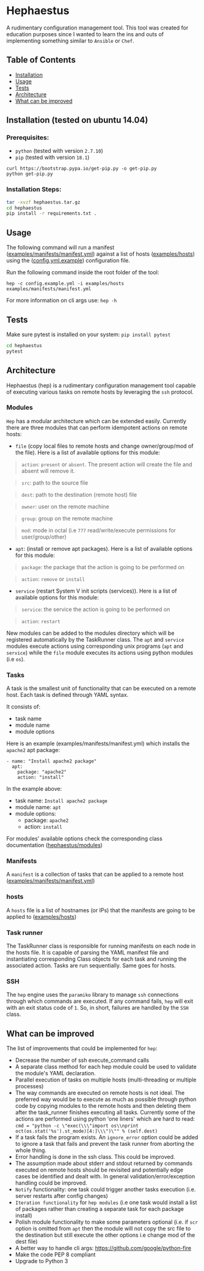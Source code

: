 # Hephaestus

A rudimentary configuration management tool.  This tool was created for education purposes since I wanted to learn the ins and outs of implementing something similar to `Ansible` or `Chef`.

## Table of Contents

- [Installation](#installation)
- [Usage](#usage)
- [Tests](#tests)
- [Architecture](#architecture)
- [What can be improved](#improvements)

## Installation (tested on ubuntu 14.04)
### Prerequisites:
- `python` (tested with version `2.7.10`)
- `pip` (tested with version `18.1`)
```
curl https://bootstrap.pypa.io/get-pip.py -o get-pip.py
python get-pip.py
```

### Installation Steps:
```sh
tar -xvzf hephaestus.tar.gz
cd hephaestus
pip install -r requirements.txt .
```

## Usage
The following command will run a manifest ([examples/manifests/manifest.yml](examples/manifests/manifest.yml)) against a list of hosts ([examples/hosts](examples/hosts)) using the ([config.yml.example](config.yml.example)) configuration file.

Run the following command inside the root folder of the tool:

`hep -c config.example.yml -i examples/hosts examples/manifests/manifest.yml`

For more information on cli args use:
`hep -h`

## Tests
Make sure pytest is installed on your system: `pip install pytest`
```sh
cd hephaestus
pytest
```

## Architecture
Hephaestus (hep) is a rudimentary configuration management tool capable of executing various tasks on remote hosts by leveraging the `ssh` protocol.

### Modules
`Hep` has a modular architecture which can be extended easily. Currently there are three modules that can perform idempotent actions on remote hosts:
- `file` (copy local files to remote hosts and change owner/group/mod of the file). Here is a list of available options for this module:

> `action`: `present` or `absent`. The present action will create the file and absent will remove it.

> `src`: path to the source file

> `dest`: path to the destination (remote host) file

> `owner`: user on the remote machine

> `group`: group on the remote machine

> `mod`: mode in octal (i.e `777` read/write/execute permissions for user/group/other)


- `apt`: (install or remove apt packages). Here is a list of available options for this module:

> `package`: the package that the action is going to be performed on

> `action`: `remove` or `install`


- `service` (restart System V init scripts (services)). Here is a list of available options for this module:

> `service`: the service the action is going to be performed on

> `action`: `restart`


New modules can be added to the modules directory which will be registered automatically by the TaskRunner class.
The `apt` and `service` modules execute actions using corresponding unix programs (`apt` and `service`) while the `file` module executes its actions using python modules (i.e `os`).

### Tasks
A task is the smallest unit of functionality that can be executed on a remote host. Each task is defined through YAML syntax.

It consists of:
- task name
- module name
- module options

Here is an example (examples/manifests/manifest.yml) which installs the `apache2` apt package:
```
- name: "Install apache2 package"
  apt:
    package: "apache2"
    action: "install"
```
     
In the example above:
- task name: `Install apache2 package`
- module name: `apt`
- module options:
  - package: `apache2`
  - action: `install`

For modules' available options check the corresponding class documentation ([hephaestus/modules](hephaestus/modules))

### Manifests
A `manifest` is a collection of tasks that can be applied to a remote host ([examples/manifests/manifest.yml](examples/manifests/manifest.yml))

### hosts
A `hosts` file is a list of hostnames (or IPs) that the manifests are going to be applied to ([examples/hosts](examples/hosts))
 
### Task runner
The TaskRunner class is responsible for running manifests on each node in the hosts file.
It is capable of parsing the YAML manifest file and instantiating corresponding Class objects for each task and running the associated action. Tasks are run sequentially. Same goes for hosts.

### SSH
The `hep` engine uses the `paramiko` library to manage `ssh` connections through which commands are executed. If any command fails, `hep` will exit with an exit status code of `1`. So, in short, failures are handled by the `SSH` class.

## What can be improved
The list of improvements that could be implemented for `hep`:

- Decrease the number of ssh execute_command calls
- A separate class method for each hep module could be used to validate the module's YAML declaration.
- Parallel execution of tasks on multiple hosts (multi-threading or multiple processes)
- The way commands are executed on remote hosts is not ideal. The preferred way would be to execute as much as possible through python code by copying modules to the remote hosts and then deleting them after the task_runner finishes executing all tasks. Currently some of the actions are performed using python 'one liners' which are hard to read: `cmd = "python -c \"exec(\\\"import os\\nprint oct(os.stat('%s').st_mode)[4:]\\\")\"" % (self.dest)`
- If a task fails the program exists. An `ignore_error` option could be added to ignore a task that fails and prevent the task runner from aborting the whole thing.
- Error handling is done in the ssh class. This could be improved.
- The assumption made about stderr and stdout returned by commands executed on remote hosts should be revisited and potentially edge cases be identified and dealt with. In general validation/error/exception handling could be improved.
- `Notify` functionality: one task could trigger another tasks execution (i.e. server restarts after config changes)
- `Iteration functionality` for `hep modules` (i.e one task would install a list of packages rather than creating a separate task for each package install)
- Polish module functionality to make some parameters optional (i.e. if `scr` option is omitted from `apt` then the module will not copy the src file to the destination but still execute the other options i.e change mod of the dest file)
- A better way to handle cli args: https://github.com/google/python-fire
- Make the code PEP 8 compliant
- Upgrade to Python 3
